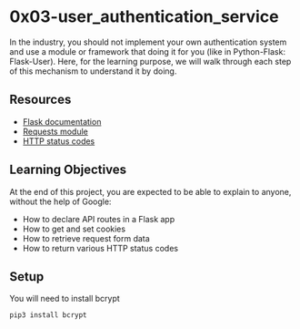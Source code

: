 # 0x03-user_authentication_service

In the industry, you should not implement your own authentication system and use a module or framework that 
doing it for you (like in Python-Flask: Flask-User). Here, for the learning purpose, we will walk 
through each step of this mechanism to understand it by doing.

## Resources

- [Flask documentation](https://intranet.alxswe.com/rltoken/G5vWyevRW5dLBbZOFqi0fQ)
- [Requests module](https://intranet.alxswe.com/rltoken/py7LuuD1u2MUwcaf8wnDzQ)
- [HTTP status codes](https://intranet.alxswe.com/rltoken/cj-mc5ZHp_KyXn1yikHC0A)

## Learning Objectives
At the end of this project, you are expected to be able to explain to anyone, without the help of Google:

- How to declare API routes in a Flask app
- How to get and set cookies
- How to retrieve request form data
- How to return various HTTP status codes

## Setup

You will need to install bcrypt
```
pip3 install bcrypt
```
